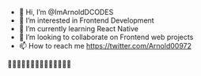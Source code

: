 - 👋 Hi, I’m @ImArnoldDCODES
- 👀 I’m interested in Frontend Development
- 🌱 I’m currently learning React Native
- 💞️ I’m looking to collaborate on Frontend web projects
- 📫 How to reach me https://twitter.com/Arnold00972

🚀🚀🚀🚀🚀🚀🚀🚀🚀🚀🚀🚀🚀🚀
<!---
ImArnoldDCODES/ImArnoldDCODES is a ✨ special ✨ repository because its `README.md` (this file) appears on your GitHub profile.
You can click the Preview link to take a look at your changes.
--->
